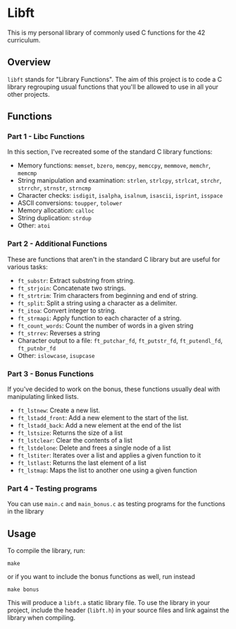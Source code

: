 # Libft

This is my personal library of commonly used C functions for the 42 curriculum.

## Overview

`libft` stands for "Library Functions". The aim of this project is to code a C library regrouping usual functions that you'll be allowed to use in all your other projects.

## Functions

### Part 1 - Libc Functions

In this section, I've recreated some of the standard C library functions:

- Memory functions: `memset`, `bzero`, `memcpy`, `memccpy`, `memmove`, `memchr`, `memcmp`
- String manipulation and examination: `strlen`, `strlcpy`, `strlcat`, `strchr`, `strrchr`, `strnstr`, `strncmp`
- Character checks: `isdigit`, `isalpha`, `isalnum`, `isascii`, `isprint`, `isspace`
- ASCII conversions: `toupper`, `tolower`
- Memory allocation: `calloc`
- String duplication: `strdup`
- Other: `atoi`

### Part 2 - Additional Functions

These are functions that aren't in the standard C library but are useful for various tasks:

- `ft_substr`: Extract substring from string.
- `ft_strjoin`: Concatenate two strings.
- `ft_strtrim`: Trim characters from beginning and end of string.
- `ft_split`: Split a string using a character as a delimiter.
- `ft_itoa`: Convert integer to string.
- `ft_strmapi`: Apply function to each character of a string.
- `ft_count_words`: Count the number of words in a given string
- `ft_strrev`: Reverses a string
- Character output to a file: `ft_putchar_fd`, `ft_putstr_fd`, `ft_putendl_fd`, `ft_putnbr_fd`
- Other: `islowcase`, `isupcase`

### Part 3 - Bonus Functions

If you've decided to work on the bonus, these functions usually deal with manipulating linked lists.

- `ft_lstnew`: Create a new list.
- `ft_lstadd_front`: Add a new element to the start of the list.
- `ft_lstadd_back`: Add a new element at the end of the list
- `ft_lstsize`: Returns the size of a list
- `ft_lstclear`: Clear the contents of a list
- `ft_lstdelone`: Delete and frees a single node of a list
- `ft_lstiter`: Iterates over a list and applies a given function to it
- `ft_lstlast`: Returns the last element of a list
- `ft_lstmap`: Maps the list to another one using a given function

### Part 4 - Testing programs

You can use `main.c` and `main_bonus.c` as testing programs for the functions in the library

## Usage

To compile the library, run:

```make```

or if you want to include the bonus functions as well, run instead

```make bonus```

This will produce a `libft.a` static library file. To use the library in your project, include the header (`libft.h`) in your source files and link against the library when compiling.
